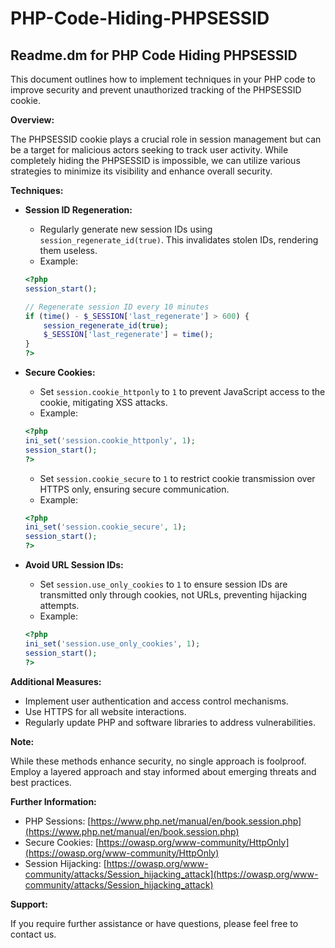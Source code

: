 # PHP-Code-Hiding-PHPSESSID
## Readme.dm for PHP Code Hiding PHPSESSID

This document outlines how to implement techniques in your PHP code to improve security and prevent unauthorized tracking of the PHPSESSID cookie.

**Overview:**

The PHPSESSID cookie plays a crucial role in session management but can be a target for malicious actors seeking to track user activity. While completely hiding the PHPSESSID is impossible, we can utilize various strategies to minimize its visibility and enhance overall security.

**Techniques:**

* **Session ID Regeneration:**
    * Regularly generate new session IDs using `session_regenerate_id(true)`. This invalidates stolen IDs, rendering them useless.
    * Example:

    ```php
    <?php
    session_start();

    // Regenerate session ID every 10 minutes
    if (time() - $_SESSION['last_regenerate'] > 600) {
        session_regenerate_id(true);
        $_SESSION['last_regenerate'] = time();
    }
    ?>
    ```

* **Secure Cookies:**
    * Set `session.cookie_httponly` to `1` to prevent JavaScript access to the cookie, mitigating XSS attacks.
    * Example:

    ```php
    <?php
    ini_set('session.cookie_httponly', 1);
    session_start();
    ?>
    ```

    * Set `session.cookie_secure` to `1` to restrict cookie transmission over HTTPS only, ensuring secure communication.
    * Example:

    ```php
    <?php
    ini_set('session.cookie_secure', 1);
    session_start();
    ?>
    ```

* **Avoid URL Session IDs:**
    * Set `session.use_only_cookies` to `1` to ensure session IDs are transmitted only through cookies, not URLs, preventing hijacking attempts.
    * Example:

    ```php
    <?php
    ini_set('session.use_only_cookies', 1);
    session_start();
    ?>
    ```

**Additional Measures:**

* Implement user authentication and access control mechanisms.
* Use HTTPS for all website interactions.
* Regularly update PHP and software libraries to address vulnerabilities.

**Note:**

While these methods enhance security, no single approach is foolproof. Employ a layered approach and stay informed about emerging threats and best practices.

**Further Information:**

* PHP Sessions: [https://www.php.net/manual/en/book.session.php](https://www.php.net/manual/en/book.session.php)
* Secure Cookies: [https://owasp.org/www-community/HttpOnly](https://owasp.org/www-community/HttpOnly)
* Session Hijacking: [https://owasp.org/www-community/attacks/Session_hijacking_attack](https://owasp.org/www-community/attacks/Session_hijacking_attack)

**Support:**

If you require further assistance or have questions, please feel free to contact us.
